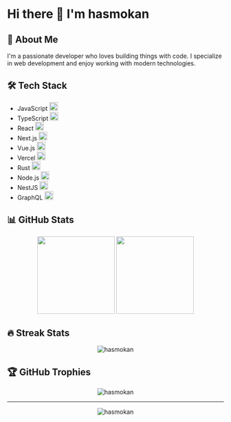 # Hi there 👋 I'm hasmokan

## 🚀 About Me
I'm a passionate developer who loves building things with code. I specialize in web development and enjoy working with modern technologies.

## 🛠️ Tech Stack

- JavaScript
  <img src="https://cdn.simpleicons.org/javascript/F7DF1E" height="20" alt="JavaScript" />
- TypeScript
  <img src="https://cdn.simpleicons.org/typescript/3178C6" height="20" alt="TypeScript" />
- React
  <img src="https://cdn.simpleicons.org/react/61DAFB" height="20" alt="React" />
- Next.js
  <img src="https://cdn.simpleicons.org/nextdotjs/000000" height="20" alt="Next.js" />
- Vue.js
  <img src="https://cdn.simpleicons.org/vue.js/4FC08D" height="20" alt="Vue" />
- Vercel
  <img src="https://cdn.simpleicons.org/vercel/000000" height="20" alt="Vercel" />
- Rust
  <img src="https://cdn.simpleicons.org/rust/000000" height="20" alt="Rust" />
- Node.js
  <img src="https://cdn.simpleicons.org/nodedotjs/339933" height="20" alt="Node.js" />
- NestJS
  <img src="https://cdn.simpleicons.org/nestjs/E0234E" height="20" alt="NestJS" />
- GraphQL
  <img src="https://cdn.simpleicons.org/graphql/E10098" height="20" alt="GraphQL" />

## 📊 GitHub Stats

<div align="center">
  <img height="180em" src="https://github-readme-stats.vercel.app/api?username=hasmokan&show_icons=true&theme=vue&include_all_commits=true&count_private=true"/>
  <img height="180em" src="https://github-readme-stats.vercel.app/api/top-langs/?username=hasmokan&layout=compact&langs_count=7&theme=vue"/>
</div>

## 🔥 Streak Stats

<div align="center">
  <img src="https://github-readme-streak-stats.herokuapp.com/?user=hasmokan&theme=vue" alt="hasmokan" />
</div>

## 🏆 GitHub Trophies

<div align="center">
  <img src="https://github-profile-trophy.vercel.app/?username=hasmokan&theme=vue&no-frame=false&no-bg=true&margin-w=4" alt="hasmokan" />
</div>

<!--
## 📫 How to reach me
- 💬 Ask me about anything, I'm happy to help!
- 📫 How to reach me: [Your contact info]

## ⚡ Fun fact
- ✨ I love coding and learning new technologies
- 🌱 I'm currently learning [Your current learning]
- 👯 I'm looking to collaborate on [Your collaboration interests]
- 🤔 I'm looking for help with [Your help needs]
-->

---

<div align="center">
  <img src="https://komarev.com/ghpvc/?username=hasmokan&label=Profile%20views&color=0e75b6&style=flat" alt="hasmokan" />
</div>

